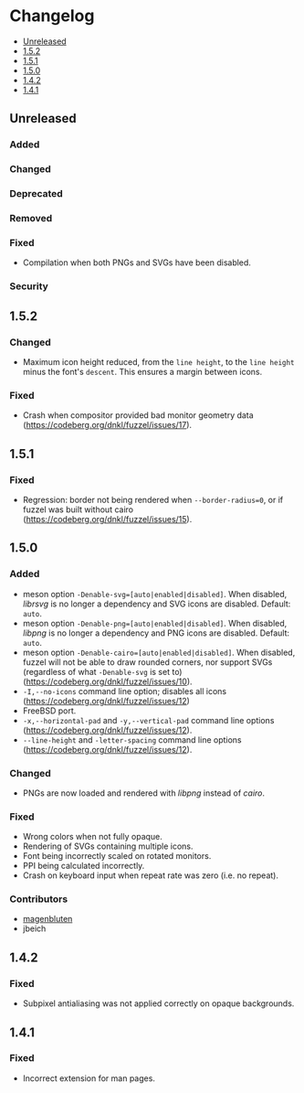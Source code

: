 # Changelog

* [Unreleased](#unreleased)
* [1.5.2](#1-5-2)
* [1.5.1](#1-5-1)
* [1.5.0](#1-5-0)
* [1.4.2](#1-4-2)
* [1.4.1](#1-4-1)


## Unreleased
### Added
### Changed
### Deprecated
### Removed
### Fixed

* Compilation when both PNGs and SVGs have been disabled.


### Security


## 1.5.2

### Changed

* Maximum icon height reduced, from the `line height`, to the `line
  height` minus the font's `descent`. This ensures a margin between
  icons.


### Fixed

* Crash when compositor provided bad monitor geometry data
  (https://codeberg.org/dnkl/fuzzel/issues/17).


## 1.5.1

### Fixed

* Regression: border not being rendered when `--border-radius=0`, or
  if fuzzel was built without cairo
  (https://codeberg.org/dnkl/fuzzel/issues/15).


## 1.5.0

### Added

* meson option `-Denable-svg=[auto|enabled|disabled]`. When disabled,
  _librsvg_ is no longer a dependency and SVG icons are
  disabled. Default: `auto`.
* meson option `-Denable-png=[auto|enabled|disabled]`. When disabled,
  _libpng_ is no longer a dependency and PNG icons are
  disabled. Default: `auto`.
* meson option `-Denable-cairo=[auto|enabled|disabled]`. When
  disabled, fuzzel will not be able to draw rounded corners, nor
  support SVGs (regardless of what `-Denable-svg` is set to)
  (https://codeberg.org/dnkl/fuzzel/issues/10).
* `-I,--no-icons` command line option; disables all icons
  (https://codeberg.org/dnkl/fuzzel/issues/12)
* FreeBSD port.
* `-x,--horizontal-pad` and `-y,--vertical-pad` command line options
  (https://codeberg.org/dnkl/fuzzel/issues/12).
* `--line-height` and `-letter-spacing` command line options
  (https://codeberg.org/dnkl/fuzzel/issues/12).


### Changed

* PNGs are now loaded and rendered with _libpng_ instead of _cairo_.


### Fixed

* Wrong colors when not fully opaque.
* Rendering of SVGs containing multiple icons.
* Font being incorrectly scaled on rotated monitors.
* PPI being calculated incorrectly.
* Crash on keyboard input when repeat rate was zero (i.e. no repeat).


### Contributors

* [magenbluten](https://codeberg.org/magenbluten)
* jbeich


## 1.4.2

### Fixed

* Subpixel antialiasing was not applied correctly on opaque
  backgrounds.


## 1.4.1

### Fixed

* Incorrect extension for man pages.
